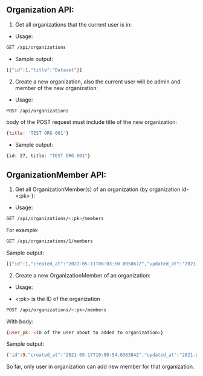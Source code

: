 
## Organization API:  
1. Get all organizations that the current user is in:  
* Usage:
```bash
GET /api/organizations
```  
* Sample output:
```bash
[{"id":1,"title":"Dataset"}]
``` 
2. Create a new organization, also the current user will be admin and member of the new organization:
* Usage: 
```bash
POST /api/organizations
```  
body of the POST request must include title of the new organization:
```javascript
{title: 'TEST ORG 001'}
```
* Sample output:  
```bash
{id: 27, title: "TEST ORG 001"}
``` 

## OrganizationMember API:  
1. Get all OrganizationMember(s) of an organization (by organization id- <:pk> ):
* Usage:  
```bash
GET /api/organizations/<:pk>/members
```
For example:
```bash
GET /api/organizations/1/members
```  
Sample output:
```bash
[{"id":1,"created_at":"2021-05-11T08:03:50.005867Z","updated_at":"2021-05-11T08:03:50.005890Z","user":1,"organization":1},{"id":2,"created_at":"2021-05-11T11:37:19.590564Z","updated_at":"2021-05-11T11:37:19.590581Z","user":2,"organization":1},{"id":3,"created_at":"2021-05-11T13:48:35.415258Z","updated_at":"2021-05-11T13:48:35.415273Z","user":3,"organization":1},{"id":6,"created_at":"2021-05-17T09:51:46.584233Z","updated_at":"2021-05-17T09:51:46.584250Z","user":4,"organization":1},{"id":8,"created_at":"2021-05-17T10:00:54.038384Z","updated_at":"2021-05-17T10:00:54.038402Z","user":5,"organization":1}]
```  
2. Create a new OrganizationMember of an organization:
* Usage: 
- <:pk> is the ID of the organization
```bash
POST /api/organizations/<:pk>/members
```
With body:  
```javascript
{user_pk: <ID of the user about to added to organization>}
```  
Sample output:
```bash
{"id":9,"created_at":"2021-05-17T10:00:54.038384Z","updated_at":"2021-05-17T10:00:54.038402Z","user":7,"organization":1}
```  
So far, only user in organization can add new member for that organization.
